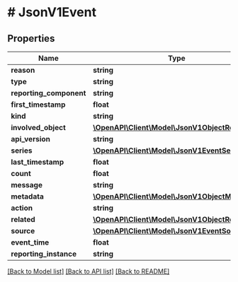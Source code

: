 # # JsonV1Event

## Properties

Name | Type | Description | Notes
------------ | ------------- | ------------- | -------------
**reason** | **string** |  | [optional]
**type** | **string** |  | [optional]
**reporting_component** | **string** |  | [optional]
**first_timestamp** | **float** |  | [optional]
**kind** | **string** |  | [optional]
**involved_object** | [**\OpenAPI\Client\Model\JsonV1ObjectReference**](JsonV1ObjectReference.md) |  | [optional]
**api_version** | **string** |  | [optional]
**series** | [**\OpenAPI\Client\Model\JsonV1EventSeries**](JsonV1EventSeries.md) |  | [optional]
**last_timestamp** | **float** |  | [optional]
**count** | **float** |  | [optional]
**message** | **string** |  | [optional]
**metadata** | [**\OpenAPI\Client\Model\JsonV1ObjectMeta**](JsonV1ObjectMeta.md) |  | [optional]
**action** | **string** |  | [optional]
**related** | [**\OpenAPI\Client\Model\JsonV1ObjectReference**](JsonV1ObjectReference.md) |  | [optional]
**source** | [**\OpenAPI\Client\Model\JsonV1EventSource**](JsonV1EventSource.md) |  | [optional]
**event_time** | **float** |  | [optional]
**reporting_instance** | **string** |  | [optional]

[[Back to Model list]](../../README.md#models) [[Back to API list]](../../README.md#endpoints) [[Back to README]](../../README.md)
